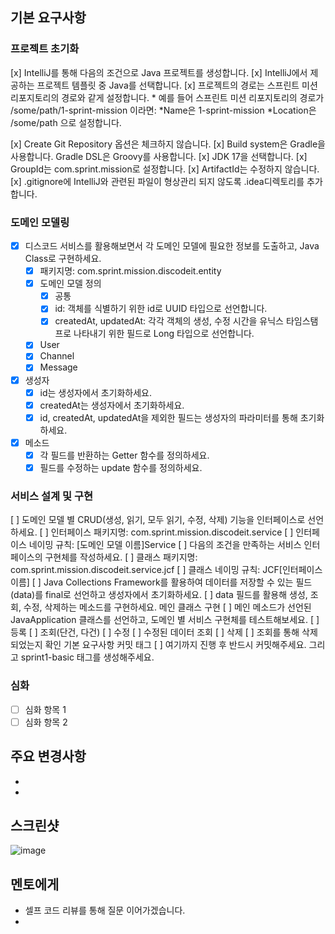 
## 기본 요구사항

### 프로젝트 초기화

[x] IntelliJ를 통해 다음의 조건으로 Java 프로젝트를 생성합니다.
[x]  IntelliJ에서 제공하는 프로젝트 템플릿 중 Java를 선택합니다.
[x]  프로젝트의 경로는 스프린트 미션 리포지토리의 경로와 같게 설정합니다.
    * 예를 들어 스프린트 미션 리포지토리의 경로가 /some/path/1-sprint-mission 이라면:
        *Name은 1-sprint-mission
        *Location은 /some/path
        으로 설정합니다.

[x]  Create Git Repository 옵션은 체크하지 않습니다.
[x]  Build system은 Gradle을 사용합니다. Gradle DSL은 Groovy를 사용합니다.
[x]  JDK 17을 선택합니다.
[x]  GroupId는 com.sprint.mission로 설정합니다.
[x]  ArtifactId는 수정하지 않습니다.
[x]  .gitignore에 IntelliJ와 관련된 파일이 형상관리 되지 않도록 .idea디렉토리를 추가합니다.

### 도메인 모델링
-[x] 디스코드 서비스를 활용해보면서 각 도메인 모델에 필요한 정보를 도출하고, Java Class로 구현하세요.
    -[x] 패키지명: com.sprint.mission.discodeit.entity
    -[x] 도메인 모델 정의
        *[x] 공통
        *[x] id: 객체를 식별하기 위한 id로 UUID 타입으로 선언합니다.
        *[x] createdAt, updatedAt: 각각 객체의 생성, 수정 시간을 유닉스 타임스탬프로 나타내기 위한 필드로 Long 타입으로 선언합니다.
    -[x] User
    -[x] Channel
    -[x] Message
-[x] 생성자
    *[x] id는 생성자에서 초기화하세요.
    *[x] createdAt는 생성자에서 초기화하세요.
    *[x] id, createdAt, updatedAt을 제외한 필드는 생성자의 파라미터를 통해 초기화하세요.
-[x] 메소드
    *[x] 각 필드를 반환하는 Getter 함수를 정의하세요.
    *[x] 필드를 수정하는 update 함수를 정의하세요.   
### 서비스 설계 및 구현
[ ] 도메인 모델 별 CRUD(생성, 읽기, 모두 읽기, 수정, 삭제) 기능을 인터페이스로 선언하세요.
[ ] 인터페이스 패키지명: com.sprint.mission.discodeit.service
[ ] 인터페이스 네이밍 규칙: [도메인 모델 이름]Service
[ ] 다음의 조건을 만족하는 서비스 인터페이스의 구현체를 작성하세요.
[ ] 클래스 패키지명: com.sprint.mission.discodeit.service.jcf
[ ] 클래스 네이밍 규칙: JCF[인터페이스 이름]
[ ] Java Collections Framework를 활용하여 데이터를 저장할 수 있는 필드(data)를 final로 선언하고 생성자에서 초기화하세요.
[ ] data 필드를 활용해 생성, 조회, 수정, 삭제하는 메소드를 구현하세요.
메인 클래스 구현
[ ] 메인 메소드가 선언된 JavaApplication 클래스를 선언하고, 도메인 별 서비스 구현체를 테스트해보세요.
[ ] 등록
[ ] 조회(단건, 다건)
[ ] 수정
[ ] 수정된 데이터 조회
[ ] 삭제
[ ] 조회를 통해 삭제되었는지 확인
기본 요구사항 커밋 태그
[ ] 여기까지 진행 후 반드시 커밋해주세요. 그리고 sprint1-basic 태그를 생성해주세요.


### 심화
- [ ] 심화 항목 1
- [ ] 심화 항목 2

## 주요 변경사항
- 
- 

## 스크린샷
![image](이미지url)

## 멘토에게
- 셀프 코드 리뷰를 통해 질문 이어가겠습니다.
- 
